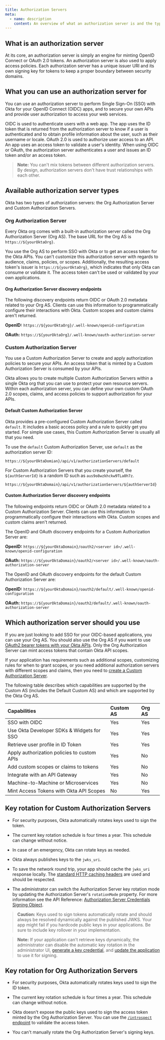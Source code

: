 ```yaml
---
title: Authorization Servers
meta:
  - name: description
    content: An overview of what an authorization server is and the types of authorization servers available at Okta.
---
```

## What is an authorization server

At its core, an authorization server is simply an engine for minting OpenID Connect or OAuth 2.0 tokens. An authorization server is also used to apply access policies. Each authorization server has a unique issuer URI and its own signing key for tokens to keep a proper boundary between security domains.

## What you can use an authorization server for

You can use an authorization server to perform Single Sign-On (SSO) with Okta for your OpenID Connect (OIDC) apps, and to secure your own APIs and provide user authorization to access your web services.

OIDC is used to authenticate users with a web app. The app uses the ID token that is returned from the authorization server to know if a user is authenticated and to obtain profile information about the user, such as their username or locale. OAuth 2.0 is used to authorize user access to an API. An app uses an access token to validate a user's identity. When using OIDC or OAuth, the authorization server authenticates a user and issues an ID token and/or an access token.

> **Note:** You can't mix tokens between different authorization servers. By design, authorization servers don't have trust relationships with each other.

## Available authorization server types

Okta has two types of authorization servers: the Org Authorization Server and Custom Authorization Servers.

### Org Authorization Server

Every Okta org comes with a built-in authorization server called the Org Authorization Server (Org AS). The base URL for the Org AS is `https://${yourOktaOrg}`.

You use the Org AS to perform SSO with Okta or to get an access token for the Okta APIs. You can't customize this authorization server with regards to audience, claims, policies, or scopes. Additionally, the resulting access token's issuer is `https://${yourOktaOrg}`, which indicates that only Okta can consume or validate it. The access token can't be used or validated by your own applications.

#### Org Authorization Server discovery endpoints

The following discovery endpoints return OIDC or OAuth 2.0 metadata related to your Org AS. Clients can use this information to programmatically configure their interactions with Okta. Custom scopes and custom claims aren't returned.

**OpenID:** `https://${yourOktaOrg}/.well-known/openid-configuration`

**OAuth:** `https://${yourOktaOrg}/.well-known/oauth-authorization-server`

### Custom Authorization Server

You use a Custom Authorization Server to create and apply authorization policies to secure your APIs. An access token that is minted by a Custom Authorization Server is consumed by your APIs.

Okta allows you to create multiple Custom Authorization Servers within a single Okta org that you can use to protect your own resource servers. Within each authorization server, you can define your own custom OAuth 2.0 scopes, claims, and access policies to support authorization for your APIs.

#### Default Custom Authorization Server

Okta provides a pre-configured Custom Authorization Server called `default`. It includes a basic access policy and a rule to quickly get you started. For simple use cases, this Custom Authorization Server is usually all that you need.

To use the `default` Custom Authorization Server, use `default` as the authorization server ID:

`https://${yourOktaDomian}/api/v1/authorizationServers/default`

For Custom Authorization Servers that you create yourself, the `${authServerId}` is a random ID such as `aus9o8wzkhckw9TLa0h7z`.

`https://${yourOktaDomain}/api/v1/authorizationServers/${authServerId}`

#### Custom Authorization Server discovery endpoints

The following endpoints return OIDC or OAuth 2.0 metadata related to a Custom Authorization Server. Clients can use this information to programmatically configure their interactions with Okta. Custom scopes and custom claims aren't returned.

The OpenID and OAuth discovery endpoints for a Custom Authorization Server are:

**OpenID:** `https://${yourOktaDomain}/oauth2/<server id>/.well-known/openid-configuration`

**OAuth:** `https://${yourOktaDomain}/oauth2/<server id>/.well-known/oauth-authorization-server`

The OpenID and OAuth discovery endpoints for the default Custom Authorization Server are:

**OpenID:** `https://${yourOktaDomain}/oauth2/default/.well-known/openid-configuration`

**OAuth:** `https://${yourOktaDomain}/oauth2/default/.well-known/oauth-authorization-server`

## Which authorization server should you use

If you are just looking to add SSO for your OIDC-based applications, you can use your Org AS. You should also use the Org AS if you want to use [OAuth2 bearer tokens with your Okta APIs](/docs/guides/oauth-for-okta/). Only the Org Authorization Server can mint access tokens that contain Okta API scopes.

If your application has requirements such as additional scopes, customizing rules for when to grant scopes, or you need additional authorization servers with different scopes and claims, then you need to [create a Custom Authorization Server](/docs/guides/customize-authz-server/overview/).

The following table describes which capabilities are supported by the Custom AS (includes the Default Custom AS) and which are supported by the Okta Org AS.

| Capabilities                               | Custom AS          | Org AS    |
| :----------------------------------------- | :----------------- | :-------- |
| SSO with OIDC                              | Yes                | Yes       |
| Use Okta Developer SDKs & Widgets for SSO  | Yes                | Yes       |
| Retrieve user profile in ID Token          | Yes                | Yes       |
| Apply authorization policies to custom APIs| Yes                | No        |
| Add custom scopes or claims to tokens      | Yes                | No        |
| Integrate with an API Gateway              | Yes                | No        |
| Machine-to-Machine or Microservices        | Yes                | No        |
| Mint Access Tokens with Okta API Scopes    | No                 | Yes       |

## Key rotation for Custom Authorization Servers

* For security purposes, Okta automatically rotates keys used to sign the token.

* The current key rotation schedule is four times a year. This schedule can change without notice.

* In case of an emergency, Okta can rotate keys as needed.

* Okta always publishes keys to the `jwks_uri`.

* To save the network round trip, your app should cache the `jwks_uri` response locally. The [standard HTTP caching headers](https://developer.mozilla.org/en-US/docs/Web/HTTP/Headers/Cache-Control) are used and should be respected.

* The administrator can switch the Authorization Server key rotation mode by updating the Authorization Server's `rotationMode` property. For more information see the API Reference: [Authorization Server Credentials Signing Object](/docs/reference/api/authorization-servers/#credentials-object).

> **Caution:** Keys used to sign tokens automatically rotate and should always be resolved dynamically against the published JWKS. Your app might fail if you hardcode public keys in your applications. Be sure to include key rollover in your implementation.

> **Note:** If your application can't retrieve keys dynamically, the administrator can disable the automatic key rotation in the administrator UI, [generate a key credential](/docs/reference/api/apps/#generate-new-application-key-credential), and [update the application](/docs/reference/api/apps/#update-key-credential-for-application) to use it for signing.

## Key rotation for Org Authorization Servers

* For security purposes, Okta automatically rotates keys used to sign the ID token.

* The current key rotation schedule is four times a year. This schedule can change without notice.

* Okta doesn't expose the public keys used to sign the access token minted by the Org Authorization Server. You can use the [`/introspect` endpoint](/docs/reference/api/oidc/#introspect) to validate the access token.

* You can't manually rotate the Org Authorization Server's signing keys.
